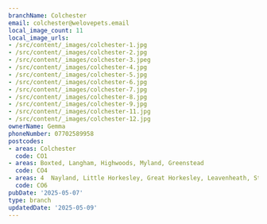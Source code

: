 ```yaml
---
branchName: Colchester
email: colchester@welovepets.email
local_image_count: 11
local_image_urls:
- /src/content/_images/colchester-1.jpg
- /src/content/_images/colchester-2.jpg
- /src/content/_images/colchester-3.jpeg
- /src/content/_images/colchester-4.jpg
- /src/content/_images/colchester-5.jpg
- /src/content/_images/colchester-6.jpg
- /src/content/_images/colchester-7.jpg
- /src/content/_images/colchester-8.jpg
- /src/content/_images/colchester-9.jpg
- /src/content/_images/colchester-11.jpg
- /src/content/_images/colchester-12.jpg
ownerName: Gemma
phoneNumber: 07702589958
postcodes:
- areas: Colchester
  code: CO1
- areas: Boxted, Langham, Highwoods, Myland, Greenstead
  code: CO4
- areas: 4  Nayland, Little Horkesley, Great Horkesley, Leavenheath, StokebyNayland
  code: CO6
pubDate: '2025-05-07'
type: branch
updatedDate: '2025-05-09'
---
```




